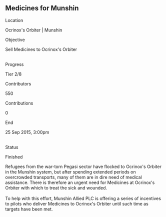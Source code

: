 ## Medicines for Munshin

Location

Ocrinox\'s Orbiter \| Munshin

Objective

Sell Medicines to Ocrinox\'s Orbiter

\
Progress

Tier 2/8

Contributors

550

Contributions

0

End

25 Sep 2015, 3:00pm

\
Status

Finished

Refugees from the war-torn Pegasi sector have flocked to Ocrinox\'s
Orbiter in the Munshin system, but after spending extended periods on
overcrowded transports, many of them are in dire need of medical
assistance. There is therefore an urgent need for Medicines at
Ocrinox\'s Orbiter with which to treat the sick and wounded.\
\
To help with this effort, Munshin Allied PLC is offering a series of
incentives to pilots who deliver Medicines to Ocrinox\'s Orbiter until
such time as targets have been met.
